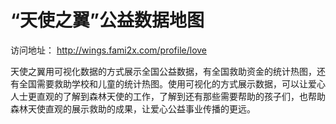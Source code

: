 “天使之翼”公益数据地图
===============

访问地址： http://wings.fami2x.com/profile/love


天使之翼用可视化数据的方式展示全国公益数据，有全国救助资金的统计热图，还有全国需要救助学校和儿童的统计热图。使用可视化的方式展示数据，可以让爱心人士更直观的了解到森林天使的工作，了解到还有那些需要帮助的孩子们，也帮助森林天使直观的展示救助的成果，让爱心公益事业传播的更远。